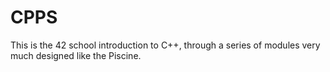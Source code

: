 # CPPS
This is the 42 school introduction to C++, through a series of modules very much designed like the Piscine.
